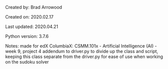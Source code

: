 Created by:	Brad Arrowood

Created on:	2020.02.17

Last updated:	2020.04.21

Python version:	3.7.6

Notes:		made for edX ColumbiaX: CSMM.101x - Artificial Intelligence (AI) - week 9, project 4
		addendum to driver.py to divide up the class and script, keeping this class separate from the driver.py for ease of use when working on the sudoku solver
